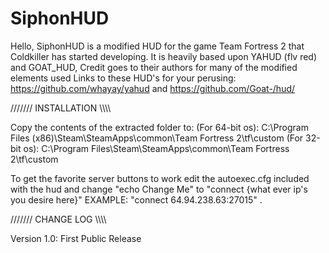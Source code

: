 SiphonHUD
==============

Hello, SiphonHUD is a modified HUD for the game Team Fortress 2 that Coldkiller has started developing.
It is heavily based upon YAHUD (flv red) and GOAT_HUD, Credit goes to their authors for many of the modified elements used
Links to these HUD's for your perusing: https://github.com/whayay/yahud and https://github.com/Goat-/hud/

/////// INSTALLATION \\\\\\\

Copy the contents of the extracted folder to:
(For 64-bit os): C:\Program Files (x86)\Steam\SteamApps\common\Team Fortress 2\tf\custom
(For 32-bit os): C:\Program Files\Steam\SteamApps\common\Team Fortress 2\tf\custom

To get the favorite server buttons to work edit the autoexec.cfg included with the hud and change "echo Change Me" to "connect {what ever ip's you desire here}" EXAMPLE: "connect 64.94.238.63:27015" .

/////// CHANGE LOG \\\\\\\

Version 1.0: First Public Release
